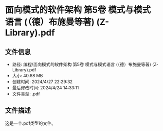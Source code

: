 ﻿# 面向模式的软件架构 第5卷 模式与模式语言 (（德）布施曼等著) (Z-Library).pdf

## 文件信息
- 路径: 编程\面向模式的软件架构 第5卷 模式与模式语言 (（德）布施曼等著) (Z-Library).pdf
- 大小: 40.88 MB
- 创建时间: 2024/4/27 22:29:32
- 最后修改时间: 2024/4/24 14:33:11
- 文件类型: .pdf

## 文件描述
这是一个.pdf类型的文件。

